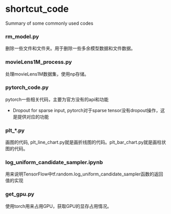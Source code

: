 # shortcut_code
Summary of some commonly used codes

### rm_model.py
删除一些文件和文件夹。用于删除一些多余模型数据和文件数据。

### movieLens1M_process.py
处理movieLens1M数据集，使用np存储。

### pytorch_code.py
pytorch一些相关代码，主要为官方没有的api和功能
 - Dropout for sparse input, pytorch对于sparse tensor没有dropout操作，这是提供对应的功能

### plt_*.py
画图的代码, plt_line_chart.py就是画折线图的代码。plt_bar_chart.py就是画柱状图的代码。

### log_uniform_candidate_sampler.ipynb
用来说明TensorFlow中tf.random.log_uniform_candidate_sampler函数的返回值的实现

### get_gpu.py
使用torch用来占用GPU，获取GPU的显存占用情况。
